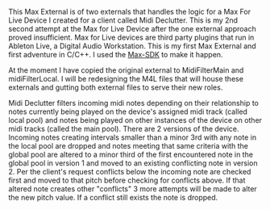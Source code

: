 This Max External is of two externals that handles the logic for a Max For Live Device I created for a client called Midi Declutter. This is my 2nd second attempt at the Max for Live Device after the one external approach proved insufficient. Max for Live devices are third party plugins that run in Ableton Live, a Digital Audio Workstation. This is my first Max External and first adventure in C/C++. I used the [Max-SDK](https://github.com/Cycling74/max-sdk) to make it happen. 

At the moment I have copied the original external to MidiFilterMain and midiFilterLocal. I will be redesigning the M4L files that will house these externals and gutting both external files to serve their new roles. 

 Midi Declutter filters incoming midi notes depending on their relationship to notes currently being played on the device's assigned midi track (called local pool) and notes being played on other instances of the device on other midi tracks (called the main pool). There are 2 versions of the device. Incoming notes creating intervals smaller than a minor 3rd with any note in the local pool are dropped and notes meeting that same criteria with the global pool are altered to a minor third of the first encountered note in the global pool in version 1 and moved to an existing conflicting note in version 2. Per the client's request conflicts below the incoming note are checked first and moved to that pitch before checking for conflicts above. If that altered note creates other "conflicts" 3 more attempts will be made to alter the new pitch value. If a conflict still exists the note is dropped. 

  

